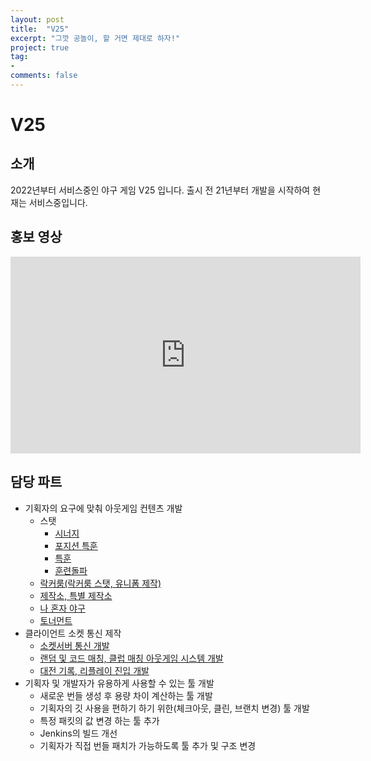 ```yaml
---
layout: post
title:  "V25"
excerpt: "그깟 공놀이, 할 거면 제대로 하자!"
project: true
tag:
- 
comments: false
---
```


# V25

## 소개
2022년부터 서비스중인 야구 게임 V25 입니다.
출시 전 21년부터 개발을 시작하여 현재는 서비스중입니다.

## 홍보 영상

<iframe width="560" height="315" src="https://www.youtube.com/embed/vF1w_rnOduA?si=vVdWhYxzQuFXsqQX" title="YouTube video player" frameborder="0" allow="accelerometer; autoplay; clipboard-write; encrypted-media; gyroscope; picture-in-picture" allowfullscreen></iframe>


## 담당 파트
- 기획자의 요구에 맞춰 아웃게임 컨텐츠 개발
    - 스탯
        - [시너지](https://aszd0708.github.io/V25_Synergy)
        - [포지션 특훈](https://aszd0708.github.io/V25_PositionTraining)
        - [특훈](https://aszd0708.github.io/V25_SpecialTraining)
        - [훈련돌파](https://aszd0708.github.io/V25_Transcendence)
    - [락커룸(락커룸 스탯, 유니폼 제작)](https://aszd0708.github.io/V25_LockerRoom)
    - [제작소, 특별 제작소](https://aszd0708.github.io/V25_Workshop)
    - [나 혼자 야구](https://aszd0708.github.io/V25_OneVsAll)
    - [토너먼트](https://aszd0708.github.io/V25_Tournament)
- 클라이언트 소켓 통신 제작
    - [소켓서버 통신 개발](https://aszd0708.github.io/V25_Socket)
    - [랜덤 및 코드 매칭, 클럽 매칭 아웃게임 시스템 개발](https://aszd0708.github.io/V25_Matching)
    - [대전 기록, 리플레이 진입 개발](https://aszd0708.github.io/V25_PVPRecord)
- 기획자 및 개발자가 유용하게 사용할 수 있는 툴 개발
    - 새로운 번들 생성 후 용량 차이 계산하는 툴 개발
    - 기획자의 깃 사용을 편하기 하기 위한(체크아웃, 클린, 브랜치 변경) 툴 개발
    - 특정 패킷의 값 변경 하는 툴 추가
    - Jenkins의 빌드 개선
    - 기획자가 직접 번들 패치가 가능하도록 툴 추가 및 구조 변경